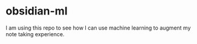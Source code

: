 # obsidian-ml
I am using this repo to see how I can use machine learning to augment my note taking experience.
